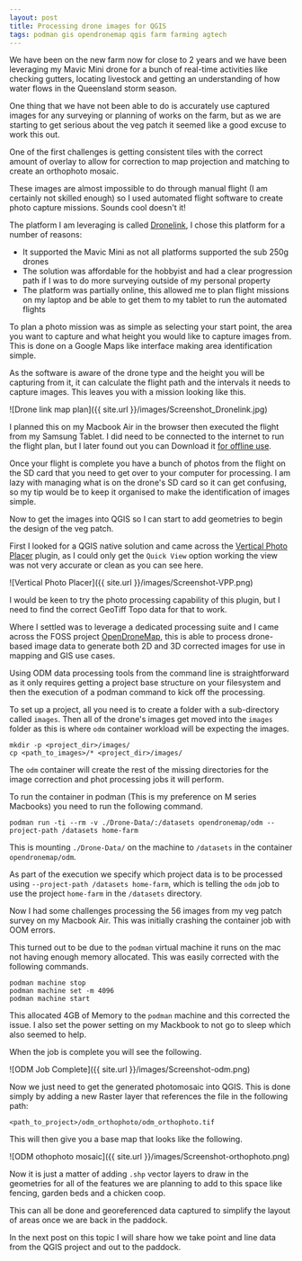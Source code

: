 ```yaml
---
layout: post
title: Processing drone images for QGIS
tags: podman gis opendronemap qgis farm farming agtech
---
```


We have been on the new farm now for close to 2 years and we have been leveraging my Mavic Mini drone for a bunch of real-time activities like checking gutters, locating livestock and getting an understanding of how water flows in the Queensland storm season. 

One thing that we have not been able to do is accurately use captured images for any surveying or planning of works on the farm, but as we are starting to get serious about the veg patch it seemed like a good excuse to work this out. 

One of the first challenges is getting consistent tiles with the correct amount of overlay to allow for correction to map projection and matching to create an orthophoto mosaic. 

These images are almost impossible to do through manual flight (I am certainly not skilled enough) so I used automated flight software to create photo capture missions. Sounds cool doesn't it!

The platform I am leveraging is called [Dronelink](www.dronelink.com), I chose this platform for a number of reasons: 

- It supported the Mavic Mini as not all platforms supported the sub 250g drones
- The solution was affordable for the hobbyist and had a clear progression path if I was to do more surveying outside of my personal property
- The platform was partially online, this allowed me to plan flight missions on my laptop and be able to get them to my tablet to run the automated flights

To plan a photo mission was as simple as selecting your start point, the area you want to capture and what height you would like to capture images from. This is done on a Google Maps like interface making area identification simple. 

As the software is aware of the drone type and the height you will be capturing from it, it can calculate the flight path and the intervals it needs to capture images. This leaves you with a mission looking like this. 

![Drone link map plan]({{ site.url }}/images/Screenshot_Dronelink.jpg)

I planned this on my Macbook Air in the browser then executed the flight from my Samsung Tablet. I did need to be connected to the internet to run the flight plan, but I later found out you can Download it [for offline use](https://support.dronelink.com/hc/en-us/articles/4406012655763-Offline-Support-Download-Missions-for-Offline-Use-in-Dronelink-Mobile-App).

Once your flight is complete you have a bunch of photos from the flight on the SD card that you need to get over to your computer for processing. I am lazy with managing what is on the drone's SD card so it can get confusing, so my tip would be to keep it organised to make the identification of images simple. 

Now to get the images into QGIS so I can start to add geometries to begin the design of the veg patch.

First I looked for a QGIS native solution and came across the [Vertical Photo Placer](https://verticalphotoplacer.github.io/VerticalPhotoPlacer/) plugin, as I could only get the `Quick View` option working the view was not very accurate or clean as you can see here. 

![Vertical Photo Placer]({{ site.url }}/images/Screenshot-VPP.png)

I would be keen to try the photo processing capability of this plugin, but I need to find the correct GeoTiff Topo data for that to work. 

Where I settled was to leverage a dedicated processing suite and I came across the FOSS project [OpenDroneMap](https://opendronemap.org/), this is able to process drone-based image data to generate both 2D and 3D corrected images for use in mapping and GIS use cases.

Using ODM data processing tools from the command line is straightforward as it only requires getting a project base structure on your filesystem and then the execution of a podman command to kick off the processing. 

To set up a project, all you need is to create a folder with a sub-directory called `images`. Then all of the drone's images get moved into the `images` folder as this is where `odm` container workload will be expecting the images.

```
mkdir -p <project_dir>/images/
cp <path_to_images>/* <project_dir>/images/
```

The `odm` container will create the rest of the missing directories for the image correction and phot processing jobs it will perform. 

To run the container in podman (This is my preference on M series Macbooks) you need to run the following command. 

```
podman run -ti --rm -v ./Drone-Data/:/datasets opendronemap/odm --project-path /datasets home-farm
```
This is mounting `./Drone-Data/` on the machine to `/datasets` in the container `opendronemap/odm`.

As part of the execution we specify which project data is to be processed using `--project-path /datasets home-farm`, which is telling the `odm` job to use the project `home-farm` in the `/datasets` directory. 

Now I had some challenges processing the 56 images from my veg patch survey on my Macbook Air. This was initially crashing the container job with OOM errors. 

This turned out to be due to the `podman` virtual machine it runs on the mac not having enough memory allocated. This was easily corrected with the following commands. 

```
podman machine stop
podman machine set -m 4096
podman machine start
```
This allocated 4GB of Memory to the `podman` machine and this corrected the issue. I also set the power setting on my Mackbook to not go to sleep which also seemed to help.

When the job is complete you will see the following.

![ODM Job Complete]({{ site.url }}/images/Screenshot-odm.png)

Now we just need to get the generated photomosaic into QGIS. This is done simply by adding a new Raster layer that references the file in the following path:

```
<path_to_project>/odm_orthophoto/odm_orthophoto.tif
```

This will then give you a base map that looks like the following. 

![ODM othophoto mosaic]({{ site.url }}/images/Screenshot-orthophoto.png)

Now it is just a matter of adding `.shp` vector layers to draw in the geometries for all of the features we are planning to add to this space like fencing, garden beds and a chicken coop. 

This can all be done and georeferenced data captured to simplify the layout of areas once we are back in the paddock. 

In the next post on this topic I will share how we take point and line data from the QGIS project and out to the paddock.